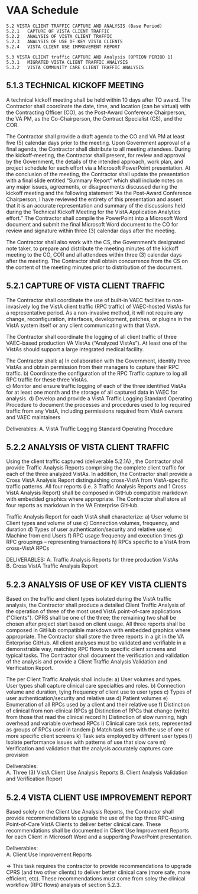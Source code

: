 # VAA Schedule

```text
5.2	VISTA CLIENT TRAFFIC CAPTURE AND ANALYSIS (Base Period)
5.2.1	CAPTURE OF VISTA CLIENT TRAFFIC	
5.2.2	ANALYSIS OF VISTA CLIENT TRAFFIC
5.2.3	ANALYSIS OF USE OF KEY VISTA CLIENTS
5.2.4	VISTA CLIENT USE IMPROVEMENT REPORT

5.3	VISTA CLIENT traffic CAPTURE AND Analysis [OPTION PERIOD 1]
5.3.1	MIGRATED VISTA CLIENT TRAFFIC ANALYSIS
5.3.2	VISTA COMMUNITY CARE CLIENT TRAFFIC ANALYSIS
```



## 5.1.3	TECHNICAL KICKOFF MEETING
A technical kickoff meeting shall be held within 10 days after TO award.  The Contractor shall coordinate the date, time, and location (can be virtual) with the Contracting Officer (CO), as the Post-Award Conference Chairperson, the VA PM, as the Co-Chairperson, the Contract Specialist (CS), and the COR.  

The Contractor shall provide a draft agenda to the CO and VA PM at least five (5) calendar days prior to the meeting.  Upon Government approval of a final agenda, the Contractor shall distribute to all meeting attendees.  During the kickoff-meeting, the Contractor shall present, for review and approval by the Government, the details of the intended approach, work plan, and project schedule for each effort via a Microsoft PowerPoint presentation.  At the conclusion of the meeting, the Contractor shall update the presentation with a final slide entitled “Summary Report” which shall include notes on any major issues, agreements, or disagreements discussed during the kickoff meeting and the following statement “As the Post-Award Conference Chairperson, I have reviewed the entirety of this presentation and assert that it is an accurate representation and summary of the discussions held during the Technical Kickoff Meeting for the VistA Application Analytics effort.”  The Contractor shall compile the PowerPoint into a Microsoft Word document and submit the final Microsoft Word document to the CO for review and signature within three (3) calendar days after the meeting.  

The Contractor shall also work with the CS, the Government’s designated note taker, to prepare and distribute the meeting minutes of the kickoff meeting to the CO, COR and all attendees within three (3) calendar days after the meeting.  The Contractor shall obtain concurrence from the CS on the content of the meeting minutes prior to distribution of the document.



## 5.2.1 CAPTURE OF VISTA CLIENT TRAFFIC

The Contractor shall coordinate the use of built-in VAEC facilities to non-invasively log the VistA client traffic (RPC traffic) of VAEC-hosted VistAs for a representative period. As a non-invasive method, it will not require any change, reconfiguration, interfaces, development, patches, or plugins in the VistA system itself or any client communicating with that VistA. 

The Contractor shall coordinate the logging of all client traffic of three VAEC-based production VA VistAs (“Analyzed VistAs”). At least one of the VistAs should support a large integrated medical facility.
  
The Contractor shall:
a)	In collaboration with the Government, identity three VistAs and obtain permission from their managers to capture their RPC traffic. 
b)	Coordinate the configuration of the RPC Traffic capture to log all RPC traffic for these three VistAs.  
c)	Monitor and ensure traffic logging of each of the three identified VistAs for at least one month and the storage of all captured data in VAEC for analysis.
d)	Develop and provide a VistA Traffic Logging Standard Operating Procedure to document the processes and procedures used to log required traffic from any VistA, including permissions required from VistA owners and VAEC maintainers

Deliverables:
A.	    VistA Traffic Logging Standard Operating  Procedure 





## 5.2.2	ANALYSIS OF VISTA CLIENT TRAFFIC

Using the client traffic captured (deliverable 5.2.1A) , the Contractor shall provide Traffic Analysis Reports comprising the complete client traffic for each of the three analyzed VistAs. In addition, the Contractor shall provide a Cross VistA Analysis Report distinguishing cross-VistA from VistA-specific traffic patterns. All four reports (i.e. 3 Traffic Analysis Reports and 1 Cross VistA Analysis Report) shall be composed in GitHub compatible markdown with embedded graphics where appropriate. The Contractor shall store all four reports as markdown in the VA Enterprise GitHub. 

Traffic Analysis Report for each VistA shall characterize:
a)	User volume 
b)	Client types and volume of use
c)	Connection volumes, frequency, and duration
d)	Types of user authentication/security and relative use
e)	Machine from end Users 
f)	RPC usage frequency and execution times
g)	RPC groupings – representing transactions
h)	RPCs specific to a VistA from cross-VistA RPCs

DELIVERABLES:
A.	Traffic Analysis Reports for three production VistAs   
B.	Cross VistA Traffic Analysis Report




## 5.2.3	ANALYSIS OF USE OF KEY VISTA CLIENTS

Based on the traffic and client types isolated during the VistA traffic analysis, the Contractor shall produce a detailed Client Traffic Analysis of the operation of three of the most used VistA point-of-care applications ("Clients"). CPRS shall be one of the three; the remaining two shall be chosen after project start based on client usage. All three reports shall be composed in GitHub compatible markdown with embedded graphics where appropriate.  The Contractor shall store the three reports in a git in the VA Enterprise GitHub.   All client analyses must be validated and verifiable in a demonstrable way, matching RPC flows to specific client screens and typical tasks. The Contractor shall document the verification and validation of the analysis and provide a Client Traffic Analysis Validation and Verification Report. 

The per Client Traffic Analysis shall include:
a)	User volumes and types. User types shall capture clinical care specialties and roles.
b)	Connection volume and duration, tying frequency of client use to user types
c)	Types of user authentication/security and relative use
d)	Patient volumes
e)	Enumeration of all RPCs used by a client and their relative use
f)	Distinction of clinical from non-clinical RPCs
g)	Distinction of RPCs that change (write) from those that read the clinical record 
h)	Distinction of slow running, high overhead and variable overhead RPCs
i)	Clinical care task sets, represented as groups of RPCs used in tandem
j)	Match task sets with the use of one or more specific client screens
k)	Task sets employed by different user types
l)	Isolate performance issues with patterns of use that slow care
m)	Verification and validation that the analysis accurately captures care provision  

Deliverables:  
A.	Three (3)  VistA Client Use Analysis Reports
B.	Client Analysis Validation and Verification Report




## 5.2.4	VISTA CLIENT USE IMPROVEMENT REPORT

Based solely   on the Client Use Analysis Reports, the Contractor shall provide recommendations to upgrade the use of the top three RPC-using Point-of-Care VistA Clients to deliver better clinical care. These recommendations shall be documented in Client Use Improvement Reports for each Client in Microsoft Word and a supporting PowerPoint presentation. 

Deliverables:  
A.	Client Use Improvement Reports



=> This task requires the contractor to provide recommendations to upgrade CPRS (and two other clients) to deliver better clinical care (more safe, more efficient, etc). These recommendations must come from soley the clinical workflow (RPC flows) analysis of section 5.2.3.

